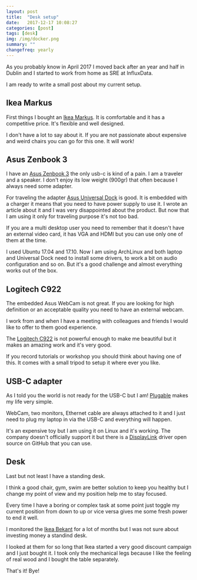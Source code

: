 ```yaml
---
layout: post
title:  "Desk setup"
date:   2017-12-17 10:08:27
categories: [post]
tags: [desk]
img: /img/docker.png
summary: ""
changefreq: yearly
---
```

As you probably know in April 2017 I moved back after an year and half in Dublin
and I started to work from home as SRE at InfluxData.

I am ready to write a small post about my current setup.

## Ikea Markus

First things I bought an [Ikea
Markus](http://www.ikea.com/gb/en/products/chairs-stools-benches/office-chairs/markus-swivel-chair-glose-black-art-20103101/).
It is comfortable and it has a competitive price. It's flexible and well designed.

I don't have a lot to say about it. If you are not passionate about expensive
and weird chairs you can go for this one. It will work!

## Asus Zenbook 3

I have an [Asus Zenbook 3](http://amzn.to/2AHAy9N) the only usb-c is kind of a
pain. I am a traveler and a speaker. I don't enjoy its low weight (900gr) that
often because I always need some adapter.

For traveling the adapter [Asus Universal Dock](http://amzn.to/2CKIMPG) is good. It
is embedded with a charger it means that you need to have power supply to use
it. I wrote an article about it and I was very disappointed about the product.
But now that I am using it only for traveling purpose it's not too bad.

If you are a multi desktop user you need to remember that it doesn't have an
external video card, it has VGA and HDMI but you can use only one of them at the
time.

I used Ubuntu 17.04 and 17.10. Now I am using ArchLinux and both laptop and
Universal Dock need to install some drivers, to work a bit on audio
configuration and so on. But it's a good challenge and almost everything works
out of the box.

## Logitech C922

The embedded Asus WebCam is not great. If you are looking for high definition or
an acceptable quality you need to have an external webcam.

I work from and when I have a meeting with colleagues and friends I would like
to offer to them good experience.

The [Logitech C922](http://amzn.to/2kEnJ9o) is not powerful enough to make me
beautiful but it makes an amazing work and it's very good.

If you record tutorials or workshop you should think about having one of this.
It comes with a small tripod to setup it where ever you like. 

## USB-C adapter

As I told you the world is not ready for the USB-C but I am!
[Plugable](http://amzn.to/2zhPbSQ) makes my life very simple.

WebCam, two monitors, Ethernet cable are always attached to it and I just need
to plug my laptop in via the USB-C and everything will happen.

It's an expensive toy but I am using it on Linux and it's working. The company
doesn't officially support it but there is a
[DisplayLink](https://github.com/displaylink/evdi) driver open source on GitHub
that you can use.

## Desk
Last but not least I have a standing desk.

I think a good chair, gym, swim are better solution to keep you healthy but I
change my point of view and my position help me to stay focused.

Every time I have a boring or complex task at some point just toggle my
current position from down to up or vice versa gives me some fresh power to
end it well.

I monitored the [Ikea
Bekant](www.ikea.com/gb/en/products/desks/office-desks/bekant-desk-sit-stand-oak-veneer-black-spr-29061187/)
for a lot of months but I was not sure about investing money a standind desk.

I looked at them for so long that Ikea started a very good discount campaign and
I just bought it. I took only the mechanical legs because I like the feeling of
real wood and I bought the table separately.

That's it! Bye!
